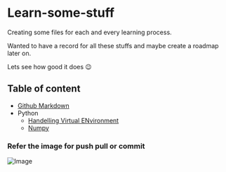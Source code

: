 # Learn-some-stuff

Creating some files for each and every learning process.

Wanted to have a record for all these stuffs and maybe create a roadmap later on.

Lets see how good it does :wink:



## Table of content
- [Github Markdown](Github%20Markdown) 
- Python
    - [Handelling Virtual ENvironment](Python/Handelling%20Virtual%20ENvironment)
    - [Numpy](Python/Numpy)
    



### Refer the image for push pull or commit

![Image](https://i.stack.imgur.com/MgaV9.png)



